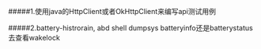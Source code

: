 #####1.使用java的HttpClient或者OkHttpClient来编写api测试用例

#####2.battery-histrorain, abd shell dumpsys batteryinfo还是batterystatus去查看wakelock
